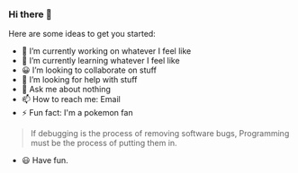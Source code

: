 ### Hi there 👋

Here are some ideas to get you started:

- 🔭 I’m currently working on whatever I feel like
- 🌱 I’m currently learning whatever I feel like
- :grinning: I’m looking to collaborate on stuff
- 🤔 I’m looking for help with stuff
- 💬 Ask me about nothing
- 📫 How to reach me: Email
- ⚡ Fun fact: I'm a pokemon fan 
> If debugging is the process of removing software bugs,
> Programming must be the process of putting them in.
- :smiley: Have fun.
